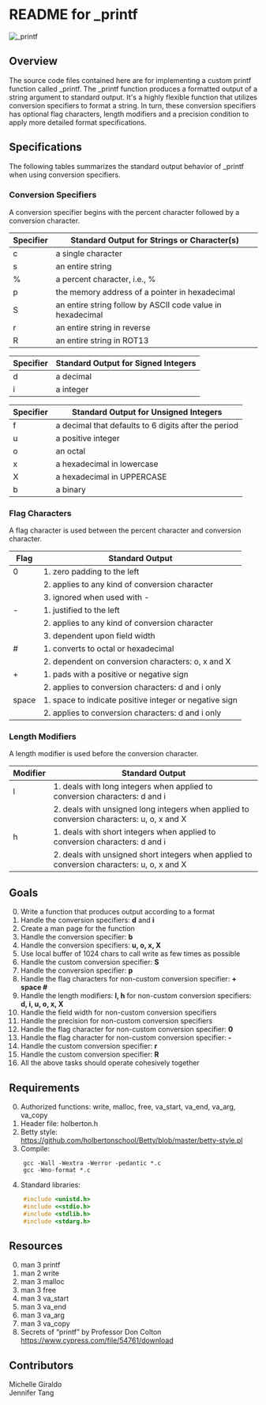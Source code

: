 # README for \_printf #
![\_printf](https://i.imgur.com/0SpuyVJ.png)

## Overview ##
The source code files contained here are for implementing a custom printf function called \_printf.  The \_printf function produces a formatted output of a string argument to standard output.  It's a highly flexible function that utilizes conversion specifiers to format a string.  In turn, these conversion specifiers has optional flag characters, length modifiers and a precision condition to apply more detailed format specifications.


## Specifications ##
The following tables summarizes the standard output behavior of \_printf when using conversion specifiers.

### Conversion Specifiers ###
A conversion specifier begins with the percent character followed by a conversion character.

| Specifier  | Standard Output for Strings or Character(s)                |
| ---------- | ---------------------------------------------------------- |
|      c     | a single character                                         |
|      s     | an entire string                                           |
|      %     | a percent character, i.e., %                               |
|      p     | the memory address of a pointer in hexadecimal             |
|      S     | an entire string follow by ASCII code value in hexadecimal |
|      r     | an entire string in reverse                                | 
|      R     | an entire string in ROT13                                  |

| Specifier  | Standard Output for Signed Integers                        |
| ---------- | ---------------------------------------------------------- |
|      d     | a decimal                                                  |
|      i     | a integer                                                  |

| Specifier  | Standard Output for Unsigned Integers                      |
| ---------- | ---------------------------------------------------------- |
|      f     | a decimal that defaults to 6 digits after the period       |
|      u     | a positive integer                                         |
|      o     | an octal                                                   |
|      x     | a hexadecimal in lowercase                                 | 
|      X     | a hexadecimal in UPPERCASE                                 |
|      b     | a binary                                                   |

### Flag Characters ###
A flag character is used between the percent character and conversion character.

| Flag       | Standard Output                                            |
| ---------- | ---------------------------------------------------------- |
|      0     | 1. zero padding to the left  					   	      |
|            | 2. applies to any kind of conversion character             |
|            | 3. ignored when used with -                                |
|      -     | 1. justified to the left                                   |
|            | 2. applies to any kind of conversion character             |
|            | 3. dependent upon field width                              |
|      #     | 1. converts to octal or hexadecimal                        |
|            | 2. dependent on conversion characters: o, x and X          |
|      +     | 1. pads with a positive or negative sign                   |
|            | 2. applies to conversion characters: d and i only          |
|    space   | 1. space to indicate positive integer or negative sign     |
|            | 2. applies to conversion characters: d and i only          |

### Length Modifiers ###
A length modifier is used before the conversion character.

| Modifier   | Standard Output                                                                            |
| ---------- | ------------------------------------------------------------------------------------------ |
|      l     | 1. deals with long integers when applied to conversion characters: d and i                 |
|            | 2. deals with unsigned long integers when applied to conversion characters: u, o, x and X  |
|      h     | 1. deals with short integers when applied to conversion characters: d and i                |
|            | 2. deals with unsigned short integers when applied to conversion characters: u, o, x and X |


## Goals ##
0. Write a function that produces output according to a format  
1. Handle the conversion specifiers: **d** and **i**  
2. Create a man page for the function  
3. Handle the conversion specifier: **b**  
4. Handle the conversion specifiers: **u, o, x, X**  
5. Use local buffer of 1024 chars to call write as few times as possible  
6. Handle the custom conversion specifier: **S**  
7. Handle the conversion specifier: **p**  
8. Handle the flag characters for non-custom conversion specifier: **+ space #**  
9. Handle the length modifiers: **l, h** for non-custom conversion specifiers: **d, i, u, o, x, X**  
10. Handle the field width for non-custom conversion specifiers  
11. Handle the precision for non-custom conversion specifiers  
12. Handle the flag character for non-custom conversion specifier: **0**  
13. Handle the flag character for non-custom conversion specifier: **-**  
14. Handle the custom conversion specifier: **r**  
15. Handle the custom conversion specifier: **R**  
16. All the above tasks should operate cohesively together


## Requirements ##
0. Authorized functions: write, malloc, free, va\_start, va\_end, va\_arg, va\_copy
1. Header file: holberton.h
2. Betty style: <https://github.com/holbertonschool/Betty/blob/master/betty-style.pl>
3. Compile: 
```shell
	gcc -Wall -Wextra -Werror -pedantic *.c 
	gcc -Wno-format *.c
```
4. Standard libraries: 
```C
	#include <unistd.h>
	#include <<stdio.h>
	#include <stdlib.h>
	#include <stdarg.h>
```


## Resources ##
0. man 3 printf
1. man 2 write
2. man 3 malloc
3. man 3 free
4. man 3 va\_start
5. man 3 va\_end
6. man 3 va\_arg
7. man 3 va\_copy
8. Secrets of “printf” by Professor Don Colton
<https://www.cypress.com/file/54761/download>


## Contributors ##
Michelle Giraldo  
Jennifer Tang

